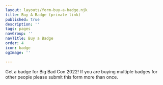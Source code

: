 ```yaml
---
layout: layouts/form-buy-a-badge.njk
title: Buy A Badge (private link)
published: true
description: ''
tags: pages
navGroup: ''
navTitle: Buy a Badge
order: 4
icon: badge
ogImage: ''

---
```

Get a badge for Big Bad Con 2022! If you are buying multiple badges for other people please submit this form more than once.